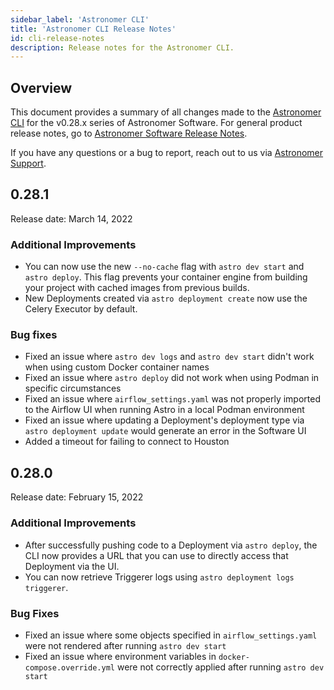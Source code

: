 ```yaml
---
sidebar_label: 'Astronomer CLI'
title: 'Astronomer CLI Release Notes'
id: cli-release-notes
description: Release notes for the Astronomer CLI.
---
```


## Overview

This document provides a summary of all changes made to the [Astronomer CLI](cli-quickstart.md) for the v0.28.x series of Astronomer Software. For general product release notes, go to [Astronomer Software Release Notes](release-notes.md).

If you have any questions or a bug to report, reach out to us via [Astronomer Support](https://support.astronomer.io).

## 0.28.1

Release date: March 14, 2022

### Additional Improvements

- You can now use the new `--no-cache` flag with `astro dev start` and `astro deploy`. This flag prevents your container engine from building your project with cached images from previous builds.
- New Deployments created via `astro deployment create` now use the Celery Executor by default.

### Bug fixes

- Fixed an issue where `astro dev logs` and `astro dev start` didn't work when using custom Docker container names
- Fixed an issue where `astro deploy` did not work when using Podman in specific circumstances
- Fixed an issue where `airflow_settings.yaml` was not properly imported to the Airflow UI when running Astro in a local Podman environment
- Fixed an issue where updating a Deployment's deployment type via `astro deployment update` would generate an error in the Software UI
- Added a timeout for failing to connect to Houston

## 0.28.0

Release date: February 15, 2022

### Additional Improvements

- After successfully pushing code to a Deployment via `astro deploy`, the CLI now provides a URL that you can use to directly access that Deployment via the UI.
- You can now retrieve Triggerer logs using `astro deployment logs triggerer`.

### Bug Fixes

- Fixed an issue where some objects specified in `airflow_settings.yaml` were not rendered after running `astro dev start`
- Fixed an issue where environment variables in `docker-compose.override.yml` were not correctly applied after running `astro dev start`
